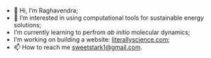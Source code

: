 - 👋 Hi, I’m Raghavendra;
- 👀 I’m interested in using computational tools for sustainable energy solutions;
- I’m currently learning to perfrom <em>ab initio</em> molecular dynamics;
- I’m working on building a website: <a href="https://literallyscience.com">literallyscience.com</a>;
- 📫 How to reach me sweetstark1@gmail.com.

<!---
raghavendram3/raghavendram3 is a ✨ special ✨ repository because its `README.md` (this file) appears on your GitHub profile.
You can click the Preview link to take a look at your changes.
--->
